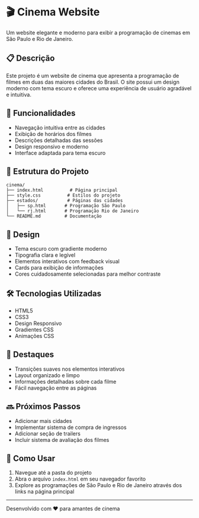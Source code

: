 # 🎬 Cinema Website

Um website elegante e moderno para exibir a programação de cinemas em São Paulo e Rio de Janeiro.

## 📋 Descrição

Este projeto é um website de cinema que apresenta a programação de filmes em duas das maiores cidades do Brasil. O site possui um design moderno com tema escuro e oferece uma experiência de usuário agradável e intuitiva.

## 🚀 Funcionalidades

- Navegação intuitiva entre as cidades
- Exibição de horários dos filmes
- Descrições detalhadas das sessões
- Design responsivo e moderno
- Interface adaptada para tema escuro

## 📂 Estrutura do Projeto

```
cinema/
├── index.html          # Página principal
├── style.css          # Estilos do projeto
├── estados/           # Páginas das cidades
│   ├── sp.html       # Programação São Paulo
│   └── rj.html       # Programação Rio de Janeiro
└── README.md         # Documentação
```

## 🎨 Design

- Tema escuro com gradiente moderno
- Tipografia clara e legível
- Elementos interativos com feedback visual
- Cards para exibição de informações
- Cores cuidadosamente selecionadas para melhor contraste

## 🛠️ Tecnologias Utilizadas

- HTML5
- CSS3
- Design Responsivo
- Gradientes CSS
- Animações CSS

## 🌟 Destaques

- Transições suaves nos elementos interativos
- Layout organizado e limpo
- Informações detalhadas sobre cada filme
- Fácil navegação entre as páginas

## 🔜 Próximos Passos

- Adicionar mais cidades
- Implementar sistema de compra de ingressos
- Adicionar seção de trailers
- Incluir sistema de avaliação dos filmes

## 📝 Como Usar

1. Navegue até a pasta do projeto
2. Abra o arquivo `index.html` em seu navegador favorito
3. Explore as programações de São Paulo e Rio de Janeiro através dos links na página principal

---

Desenvolvido com ❤️ para amantes de cinema
